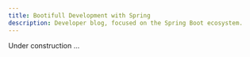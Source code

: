 ```yaml
---
title: Bootifull Development with Spring
description: Developer blog, focused on the Spring Boot ecosystem.
---
```


Under construction ...
